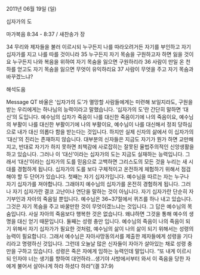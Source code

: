 2011년 06월 19일 (일)

십자가의 도



마가복음 8:34 - 8:37 / 새찬송가  장


34 무리와 제자들을 불러 이르시되 누구든지 나를 따라오려거든 자기를 부인하고 자기 십자가를 지고 나를 따를 것이니라 35 누구든지 자기 목숨을 구원하고자 하면 잃을 것이요 누구든지 나와 복음을 위하여 자기 목숨을 잃으면 구원하리라 36 사람이 만일 온 천하를 얻고도 자기 목숨을 잃으면 무엇이 유익하리요 37 사람이 무엇을 주고 자기 목숨과 바꾸겠느냐?

해석도움





Message QT
바울은 ‘십자가의 도’가 멸망할 사람들에게는 미련해 보일지라도, 구원을 받는 우리에게는 하나님의 능력이라고 말했습니다. ‘십자가의 도’란 간단히 말하면 ‘대신’의 도입니다. 예수님의 십자가 죽음이 나를 대신한 죽음이기에 나의 죽음이요, 예수님의 부활이 나를 대신한 부활이기에 나의 부활이요, 예수님이 나를 대신해서 정죄 당하심으로 내가 대신 의롭다 함을 받는다는 것입니다. 하지만 실제 신자의 삶에서 이 십자가의 ‘대신’의 진리는 존재하지 않습니다. 대부분의 신자들은 지금도 자기가 뭔가 하면 교만해지고, 반대로 자기가 하지 못하면 죄책감에 사로잡히는 잘못된 율법주의적인 신앙생활을 하고 있습니다.   그러나 이 ‘대신’이라는 십자가의 도는 지금도 실재하는 능력입니다. 그래서 ‘대신’이라는 십자가의 도를 믿음으로 고백하면 그리스도의 모든 것을 누리는 새 시대를 경험하게 됩니다. 십자가의 도를 보다 구체적이고 온전하게 체험하기 위해서 점검해야 할 두 단어가 있습니다. 첫째는 자기 십자가입니다. 예수님을 따르는 자는 누구나 자기 십자가를 져야합니다. 그래야지 예수님의 십자가를 온전히 경험하게 됩니다. 그러나 자기 십자가란  결코 고난이나 연단을 말하는 것이 아닙니다. 자기 십자가란 단순히 자기부인과 자아의 죽음일 뿐입니다.  예수님은 36~37절에서 퀴즈를 하나 내고 있습니다. 그것은 자기 목숨을 주고 바꿀만한 것이 무엇이겠느냐는 것입니다. 그 답은 예수님의 목숨입니다. 사실 자아의 죽음보다 행복한 것은 없습니다. 왜냐하면 그것을 통해 예수의 생명을 대신 얻기 때문입니다.   둘째는 성령 충만 입니다. 예수님의 죽음이 나의 죽음이 되기 위해서 자기 십자가가 필요한 것처럼, 예수님의 삶이 나의 삶이 되기 위해서는 성령의 능력이 필요합니다. 그래서 예수님은 자아사망동의서를 제출한 제자들에게 성령을 기다리라고 명령하신 것입니다. 그런데 오늘날 많은 신자들이 자아가 살아있는 채로 성령 충만을 구하고 있습니다. 성령은 죽은 자에게 임하는 능력인데 말입니다. “또 내게 이르시되 인자야 너는 생기를 향하여 대언하라…생기야 사방에서부터 와서 이 죽음을 당한 자에게 불어서 살아나게 하라 하셨다 하라”(겔 37:9)